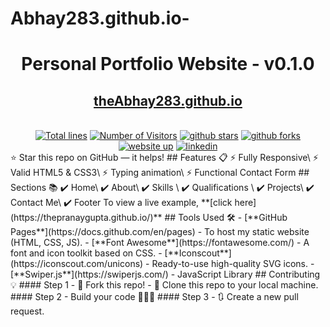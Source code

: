 # Abhay283.github.io-
<div align="center">

<h1>Personal Portfolio Website - v0.1.0</h1>
<h2>
  <a href="https://theAbhay283.github.io/">theAbhay283.github.io</a>
</h2>
<div align="center">
  <a href="https://theAbhay283.github.io/">
<!--     <img alt="Mockup" src="https://user-images.githubusercontent.com/64855541/148080556-ec9d5062-1092-4bd4-ba12-82a153e32985.png" /> -->
  </a>
</div>
<br/>
<a href="https://github.com/theAbhay283/theAbhay283.github.io"><img src="https://sloc.xyz/github/theAbhay283/theAbhay283.github.io" alt="Total lines"></a>
<a href="https://github.com/theAbhay283/theAbhay283.github.io"><img src="https://visitor-badge.laobi.icu/badge?page_id=theAbhay283/theAbhay283.github.io" alt="Number of Visitors"></a>
<a href="https://github.com/theAbhay283/theAbhay283.github.io/stargazers"><img src="https://img.shields.io/github/stars/theAbhay283/theAbhay283.github.io" alt="github stars"></a>
<a href="https://github.com/theAbhay283/theAbhay283.github.io/network/members"><img src="https://img.shields.io/github/forks/theAbhay283/theAbhay283.github.io" alt="github forks"></a>
<a href="https://theAbhay283.github.io/"><img src="https://img.shields.io/badge/website-up-yellow" alt="website up"></a>
<a href="https://www.linkedin.com/in/theAbhay283/"><img src="https://img.shields.io/badge/ask%20me-linkedin-1abc9c.svg" alt="linkedin"></a>
</div>
⭐ Star this repo on GitHub — it helps!
## Features 📋
⚡️ Fully Responsive\
⚡️ Valid HTML5 & CSS3\
⚡️ Typing animation\
⚡️ Functional Contact Form
## Sections 📚
✔️ Home\
✔️ About\
✔️ Skills \
✔️ Qualifications \
✔️ Projects\
✔️ Contact Me\
✔️ Footer
To view a live example, **[click here](https://thepranaygupta.github.io/)**
## Tools Used 🛠️
- [**GitHub Pages**](https://docs.github.com/en/pages) - To host my static website (HTML, CSS, JS).
- [**Font Awesome**](https://fontawesome.com/) - A font and icon toolkit based on CSS.
- [**Iconscout**](https://iconscout.com/unicons) - Ready-to-use high-quality SVG icons.
- [**Swiper.js**](https://swiperjs.com/) - JavaScript Library
## Contributing 💡
#### Step 1
- 🍴 Fork this repo!
- 👯 Clone this repo to your local machine.
#### Step 2
- Build your code 🔨🔨🔨
#### Step 3
- 🔃 Create a new pull request.
